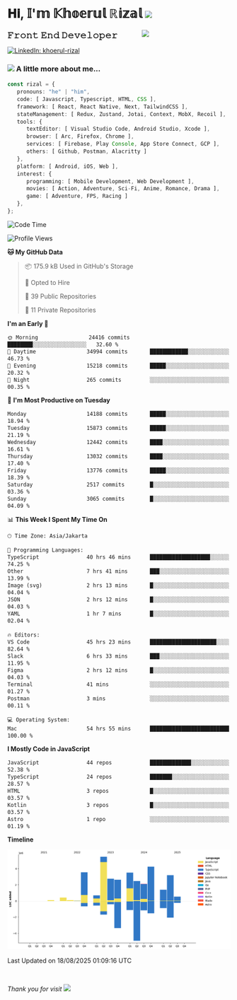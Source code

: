 <h1> 𝐇𝐢, 𝕀'𝕞 𝕂𝕙𝕠𝕖𝕣𝕦𝕝 ℝ𝕚𝕫𝕒𝕝 <img src="https://media.giphy.com/media/mGcNjsfWAjY5AEZNw6/giphy.gif" width="50"></h1>
<img align='right' src="https://media.giphy.com/media/v1.Y2lkPTc5MGI3NjExOWI2ajR2NGJubzBsZHFuaHMwajRrcDNsNXJwOG8yb3F0NjhkNXF4OSZlcD12MV9pbnRlcm5hbF9naWZfYnlfaWQmY3Q9cw/fkZukR450RQ1qnGaq9/giphy.gif" width="200">
<strong style="font-size:20px;">𝙵𝚛𝚘𝚗𝚝 𝙴𝚗𝚍 𝙳𝚎𝚟𝚎𝚕𝚘𝚙𝚎𝚛</strong>
</p></em>

[![LinkedIn: khoerul-rizal](https://img.shields.io/badge/khoerul--rizal-blue?style=flat-square&logo=Linkedin&logoColor=white&link=https://www.linkedin.com/in/khoerul-rizal/)](https://www.linkedin.com/in/khoerul-rizal/)

### <img src="https://media.giphy.com/media/VgCDAzcKvsR6OM0uWg/giphy.gif" width="50"> A little more about me...

```typescript
const rizal = {
   pronouns: "he" | "him",
   code: [ Javascript, Typescript, HTML, CSS ],
   framework: [ React, React Native, Next, TailwindCSS ],
   stateManagement: [ Redux, Zustand, Jotai, Context, MobX, Recoil ],
   tools: {
      textEditor: [ Visual Studio Code, Android Studio, Xcode ],
      browser: [ Arc, Firefox, Chrome ],
      services: [ Firebase, Play Console, App Store Connect, GCP ],
      others: [ Github, Postman, Alacritty ]
   },
   platform: [ Android, iOS, Web ],
   interest: {
      programming: [ Mobile Development, Web Development ],
      movies: [ Action, Adventure, Sci-Fi, Anime, Romance, Drama ],
      game: [ Adventure, FPS, Racing ]
   },
};
```

<!--START_SECTION:waka-->
![Code Time](http://img.shields.io/badge/Code%20Time-3%2C692%20hrs%2053%20mins-blue)

![Profile Views](http://img.shields.io/badge/Profile%20Views-0-blue)

**🐱 My GitHub Data** 

> 📦 175.9 kB Used in GitHub's Storage 
 > 
> 💼 Opted to Hire
 > 
> 📜 39 Public Repositories 
 > 
> 🔑 11 Private Repositories 
 > 
**I'm an Early 🐤** 

```text
🌞 Morning                24416 commits       ████████░░░░░░░░░░░░░░░░░   32.60 % 
🌆 Daytime                34994 commits       ████████████░░░░░░░░░░░░░   46.73 % 
🌃 Evening                15218 commits       █████░░░░░░░░░░░░░░░░░░░░   20.32 % 
🌙 Night                  265 commits         ░░░░░░░░░░░░░░░░░░░░░░░░░   00.35 % 
```
📅 **I'm Most Productive on Tuesday** 

```text
Monday                   14188 commits       █████░░░░░░░░░░░░░░░░░░░░   18.94 % 
Tuesday                  15873 commits       █████░░░░░░░░░░░░░░░░░░░░   21.19 % 
Wednesday                12442 commits       ████░░░░░░░░░░░░░░░░░░░░░   16.61 % 
Thursday                 13032 commits       ████░░░░░░░░░░░░░░░░░░░░░   17.40 % 
Friday                   13776 commits       █████░░░░░░░░░░░░░░░░░░░░   18.39 % 
Saturday                 2517 commits        █░░░░░░░░░░░░░░░░░░░░░░░░   03.36 % 
Sunday                   3065 commits        █░░░░░░░░░░░░░░░░░░░░░░░░   04.09 % 
```


📊 **This Week I Spent My Time On** 

```text
🕑︎ Time Zone: Asia/Jakarta

💬 Programming Languages: 
TypeScript               40 hrs 46 mins      ███████████████████░░░░░░   74.25 % 
Other                    7 hrs 41 mins       ███░░░░░░░░░░░░░░░░░░░░░░   13.99 % 
Image (svg)              2 hrs 13 mins       █░░░░░░░░░░░░░░░░░░░░░░░░   04.04 % 
JSON                     2 hrs 12 mins       █░░░░░░░░░░░░░░░░░░░░░░░░   04.03 % 
YAML                     1 hr 7 mins         █░░░░░░░░░░░░░░░░░░░░░░░░   02.04 % 

🔥 Editors: 
VS Code                  45 hrs 23 mins      █████████████████████░░░░   82.64 % 
Slack                    6 hrs 33 mins       ███░░░░░░░░░░░░░░░░░░░░░░   11.95 % 
Figma                    2 hrs 12 mins       █░░░░░░░░░░░░░░░░░░░░░░░░   04.03 % 
Terminal                 41 mins             ░░░░░░░░░░░░░░░░░░░░░░░░░   01.27 % 
Postman                  3 mins              ░░░░░░░░░░░░░░░░░░░░░░░░░   00.11 % 

💻 Operating System: 
Mac                      54 hrs 55 mins      █████████████████████████   100.00 % 
```

**I Mostly Code in JavaScript** 

```text
JavaScript               44 repos            █████████████░░░░░░░░░░░░   52.38 % 
TypeScript               24 repos            ███████░░░░░░░░░░░░░░░░░░   28.57 % 
HTML                     3 repos             █░░░░░░░░░░░░░░░░░░░░░░░░   03.57 % 
Kotlin                   3 repos             █░░░░░░░░░░░░░░░░░░░░░░░░   03.57 % 
Astro                    1 repo              ░░░░░░░░░░░░░░░░░░░░░░░░░   01.19 % 
```



**Timeline**

![Lines of Code chart](https://raw.githubusercontent.com/khoerulrizal/khoerulrizal/main/assets/bar_graph.png)


 Last Updated on 18/08/2025 01:09:16 UTC
<!--END_SECTION:waka-->
</details>
<br/>

<em>Thank you for visit</em> <img src="https://media.giphy.com/media/v1.Y2lkPTc5MGI3NjExcHdvNm1qZWtjaGw0ZjdwM3Z3NnY2dHlueTVuODBta2FiY20wM2YybSZlcD12MV9pbnRlcm5hbF9naWZfYnlfaWQmY3Q9cw/tV25tpdKqdFa9x81k2/giphy.gif" width="40">
